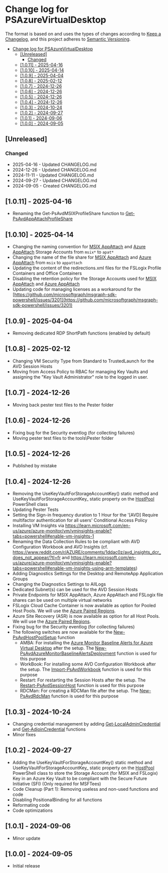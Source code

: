 # Change log for PSAzureVirtualDesktop

The format is based on and uses the types of changes according to [Keep a Changelog](https://keepachangelog.com/en/1.0.0/),
and this project adheres to [Semantic Versioning](https://semver.org/spec/v2.0.0.html).

- [Change log for PSAzureVirtualDesktop](#change-log-for-psazurevirtualdesktop)
  - [\[Unreleased\]](#unreleased)
    - [Changed](#changed)
  - [\[1.0.11\] - 2025-04-16](#1011---2025-04-16)
  - [\[1.0.10\] - 2025-04-14](#1010---2025-04-14)
  - [\[1.0.9\] - 2025-04-04](#109---2025-04-04)
  - [\[1.0.8\] - 2025-02-12](#108---2025-02-12)
  - [\[1.0.7\] - 2024-12-26](#107---2024-12-26)
  - [\[1.0.6\] - 2024-12-26](#106---2024-12-26)
  - [\[1.0.5\] - 2024-12-26](#105---2024-12-26)
  - [\[1.0.4\] - 2024-12-26](#104---2024-12-26)
  - [\[1.0.3\] - 2024-10-24](#103---2024-10-24)
  - [\[1.0.2\] - 2024-09-27](#102---2024-09-27)
  - [\[1.0.1\] - 2024-09-06](#101---2024-09-06)
  - [\[1.0.0\] - 2024-09-05](#100---2024-09-05)

## [Unreleased]

### Changed

- 2025-04-16 - Updated CHANGELOG.md
- 2024-12-26 - Updated CHANGELOG.md
- 2024-11-11 - Updated CHANGELOG.md
- 2024-09-27 - Updated CHANGELOG.md
- 2024-09-05 - Created CHANGELOG.md

## [1.0.11] - 2025-04-16

- Renaming the Get-PsAvdMSIXProfileShare function to [Get-PsAvdAppAttachProfileShare](https://github.com/lavanack/PSAzureVirtualDesktop/wiki/Get-PsAvdAppAttachProfileShare)
  
## [1.0.10] - 2025-04-14

- Changing the naming convention for [MSIX AppAttach](https://learn.microsoft.com/azure/virtual-desktop/app-attach-overview?pivots=msix-app-attach) and [Azure AppAttach](https://learn.microsoft.com/azure/virtual-desktop/app-attach-overview?pivots=app-attach) Storage Accounts from `msix*` to `apat*`
- Changing the name of the file share for [MSIX AppAttach](https://learn.microsoft.com/azure/virtual-desktop/app-attach-overview?pivots=msix-app-attach) and [Azure AppAttach](https://learn.microsoft.com/azure/virtual-desktop/app-attach-overview?pivots=app-attach) from `msix` to `appattach`
- Updating the content of the redirections.xml files for the FSLogix Profile Containers and Office Containers
- Disabling the retention policy for the Storage Accounts used for [MSIX AppAttach](https://learn.microsoft.com/azure/virtual-desktop/app-attach-overview?pivots=msix-app-attach) and [Azure AppAttach](https://learn.microsoft.com/azure/virtual-desktop/app-attach-overview?pivots=app-attach)
- Updating code for managing licenses as a workaround for the [https://github.com/microsoftgraph/msgraph-sdk-powershell/issues/3201](https://github.com/microsoftgraph/msgraph-sdk-powershell/issues/3201)

## [1.0.9] - 2025-04-04

- Removing dedicated RDP ShortPath functions (enabled by default)  

## [1.0.8] - 2025-02-12

- Changing VM Security Type from Standard to TrustedLaunch for the AVD Session Hosts
- Moving from Access Policy to RBAC for managing Key Vaults and assigning the "Key Vault Administrator" role to the logged in user.

## [1.0.7] - 2024-12-26

- Moving back pester test files to the Pester folder

## [1.0.6] - 2024-12-26

- Fixing bug for the Security eventlog (for collecting failures)
- Moving pester test files to the tools\Pester folder

## [1.0.5] - 2024-12-26

- Published by mistake

## [1.0.4] - 2024-12-26

- Removing the UseKeyVaultForStorageAccountKey() static method and UseKeyVaultForStorageAccountKey_ static property on the [HostPool](https://github.com/lavanack/PSAzureVirtualDesktop/wiki/HostPool-PowerShell-Classes#hostpool-powershell-class-base-class) PowerShell class
- Updating Pester Tests
- Setting the Sign-in frequency duration to 1 Hour for the '[AVD] Require multifactor authentication for all users' Conditional Access Policy
- Installing VM Insights via <https://learn.microsoft.com/en-us/azure/azure-monitor/vm/vminsights-enable?tabs=powershell#enable-vm-insights-1>
- Renaming the Data Collection Rules to be compliant with AVD Configuration Workbook and AVD Insights (cf. <https://www.reddit.com/r/AZURE/comments/1ddac0z/avd_insights_dcr_does_not_appear/?tl=fr> and <https://learn.microsoft.com/en-us/azure/azure-monitor/vm/vminsights-enable?tabs=powershell#enable-vm-insights-using-arm-templates>)
- Adding Diagnostics Settings for the Desktop and RemoteApp Application Groups
- Changing the Diagnostics Settings to AllLogs
- Dedicated Subnet(s) can be used for the AVD Session Hosts
- Private Endpoints for MSIX AppAttach, Azure AppAttach and FSLogix file shares can be used on multiple virtual networks
- FSLogix Cloud Cache Container is now available as option for Pooled Host Pools. We will use the [Azure Paired Regions](https://learn.microsoft.com/en-us/azure/reliability/cross-region-replication-azure#azure-paired-regions).
- Azure Site Recovery (ASR) is now available as option for all Host Pools. We will use the [Azure Paired Regions](https://learn.microsoft.com/en-us/azure/reliability/cross-region-replication-azure#azure-paired-regions).
- Fixing bug for the Security eventlog (for collecting failures)
- The following switches are now available for the [New-PsAvdHostPoolSetup](https://github.com/lavanack/PSAzureVirtualDesktop/wiki/New-PsAvdHostPoolSetup) function
  - AMBA: For installing the [Azure Monitor Baseline Alerts for Azure Virtual Desktop](https://azure.github.io/azure-monitor-baseline-alerts/patterns/specialized/avd/)  after the setup. The [New-PsAvdAzureMonitorBaselineAlertsDeployment](https://github.com/lavanack/PSAzureVirtualDesktop/wiki/New-PsAvdAzureMonitorBaselineAlertsDeployment) function is used for this purpose
  - WorkBook: For installing some AVD Configuration Workbook after the setup. The [Import-PsAvdWorkbook](https://github.com/lavanack/PSAzureVirtualDesktop/wiki/Import-PsAvdWorkbook) function is used for this purpose
  - Restart: For restarting the Session Hosts after the setup. The [Restart-PsAvdSessionHost](https://github.com/lavanack/PSAzureVirtualDesktop/wiki/Restart-PsAvdSessionHost) function is used for this purpose
  - RDCMan: For creating a RDCMan file after the setup. The [New-PsAvdRdcMan](https://github.com/lavanack/PSAzureVirtualDesktop/wiki/New-PsAvdRdcMan) function is used for this purpose

## [1.0.3] - 2024-10-24

- Changing credential management by adding [Get-LocalAdminCredential](https://github.com/lavanack/PSAzureVirtualDesktop/wiki/Get-LocalAdminCredential) and [Get-AdjoinCredential](https://github.com/lavanack/PSAzureVirtualDesktop/wiki/Get-AdjoinCredential) functions
- Minor fixes
  
## [1.0.2] - 2024-09-27

- Adding the UseKeyVaultForStorageAccountKey() static method and UseKeyVaultForStorageAccountKey_ static property on the [HostPool](https://github.com/lavanack/PSAzureVirtualDesktop/wiki/HostPool-PowerShell-Classes#hostpool-powershell-class-base-class) PowerShell class to store the Storage Account (for MSIX and FSLogix) Key in an Azure Key Vault to be compliant with the Secure Future Initiative (SFI) (Only required for MSFTees)
- Code Cleanup (Part 1): Removing useless and non-used functions and code
- Disabling PositionalBinding for all functions
- Reformating code
- Code optimizations

## [1.0.1] - 2024-09-06

- Minor update
  
## [1.0.0] - 2024-09-05

- Initial release
